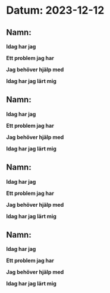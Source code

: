 # Datum: 2023-12-12

## Namn: 

**Idag har jag** 

**Ett problem jag har** 

**Jag behöver hjälp med** 

**Idag har jag lärt mig** 

## Namn: 

**Idag har jag** 

**Ett problem jag har** 

**Jag behöver hjälp med** 

**Idag har jag lärt mig**

## Namn: 

**Idag har jag** 

**Ett problem jag har** 

**Jag behöver hjälp med** 

**Idag har jag lärt mig** 

## Namn:

**Idag har jag** 

**Ett problem jag har**

**Jag behöver hjälp med**

**Idag har jag lärt mig**
